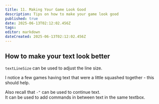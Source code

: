 ```yaml
---
title: 11. Making Your Game Look Good
description: Tips on how to make your game look good
published: true
date: 2025-06-13T02:12:02.456Z
tags: 
editor: markdown
dateCreated: 2025-06-13T02:12:02.456Z
---
```


## How to make your text look better

`textLineSize` can be used to adjust the line size.   
  
I notice a few games having text that were a little squashed together - this should help.
  
Also recall that `-"` can be used to continue text.  
It can be used to add commands in between text in the same textbox.
